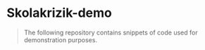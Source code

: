 # Skolakrizik-demo
> The following repository
> contains snippets of code used for demonstration purposes.
